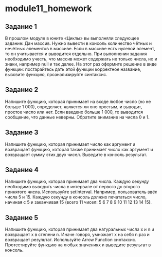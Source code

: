# module11_homework

## Задание 1

В прошлом модуле в юните «Циклы» вы выполняли следующее задание:
Дан массив. Нужно вывести в консоль количество чётных и нечётных элементов в массиве. Если в массиве есть нулевой элемент, то он учитывается и выводится отдельно.
При выполнении задания необходимо учесть, что массив может содержать не только числа, но и знаки, например null и так далее.
На этот раз оформите решение в виде функции: постарайтесь дать этой функции корректное название, вызовите функцию, проанализируйте синтаксис.


## Задание 2

Напишите функцию, которая принимает на входе любое число (но не больше 1 000), определяет, является ли оно простым, и выводит, простое число или нет. Если введено больше 1 000, то выводится сообщение, что данные неверны. Обратите внимание на числа 0 и 1.


## Задание 3

Напишите функцию, которая принимает число как аргумент и возвращает функцию, которая также принимает число как аргумент и возвращает сумму этих двух чисел. Выведите в консоль результат.


## Задание 4

Напишите функцию, которая принимает два числа. Каждую секунду необходимо выводить числа в интервале от первого до второго принятого числа. Используйте setInterval.
Например, пользователь ввёл числа 5 и 15. Каждую секунду в консоль должно печататься число, начиная с 5 и заканчивая 15 (всего 11 чисел: 5 6 7 8 9 10 11 12 13 14 15).


## Задание 5

Напишите функцию, которая принимает два натуральных числа x и n и возвращает x в степени n. Иначе говоря, умножает x на себя n раз и возвращает результат.
Используйте Arrow Function синтаксис.
Протестируйте функцию на любых значениях и выведите результат в консоль.
